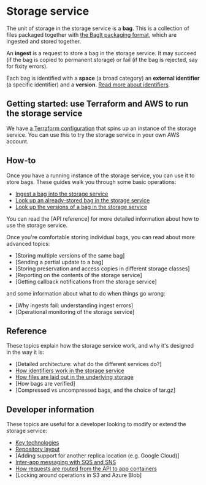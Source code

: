 # Storage service

The unit of storage in the storage service is a **bag**.
This is a collection of files packaged together with [the BagIt packaging format][bagit], which are ingested and stored together.

An **ingest** is a request to store a bag in the storage service.
It may succeed (if the bag is copied to permanent storage) or fail (if the bag is rejected, say for fixity errors).

Each bag is identified with a **space** (a broad category) an **external identifier** (a specific identifier) and a **version**.
[Read more about identifiers](explanations/identifiers.md).

[bagit]: https://datatracker.ietf.org/doc/html/rfc8493



## Getting started: use Terraform and AWS to run the storage service

We have [a Terraform configuration](../demo/terraform) that spins up an instance of the storage service.
You can use this to try the storage service in your own AWS account.



## How-to

Once you have a running instance of the storage service, you can use it to store bags.
These guides walk you through some basic operations:

-   [Ingest a bag into the storage service](howto/ingest-a-bag.md)
-   [Look up an already-stored bag in the storage service](howto/look-up-a-bag.md)
-   [Look up the versions of a bag in the storage service](howto/look-up-versions-of-a-bag.md)

You can read the [API reference] for more detailed information about how to use the storage service.

Once you're comfortable storing individual bags, you can read about more advanced topics:

-   [Storing multiple versions of the same bag]
-   [Sending a partial update to a bag]
-   [Storing preservation and access copies in different storage classes]
-   [Reporting on the contents of the storage service]
-   [Getting callback notifications from the storage service]

and some information about what to do when things go wrong:

-   [Why ingests fail: understanding ingest errors]
-   [Operational monitoring of the storage service]



## Reference

These topics explain how the storage service work, and why it's designed in the way it is:

-   [Detailed architecture: what do the different services do?]
-   [How identifiers work in the storage service](explanations/identifiers.md)
-   [How files are laid out in the underlying storage](explanations/file-layout.md)
-   [How bags are verified]
-   [Compressed vs uncompressed bags, and the choice of tar.gz]



## Developer information

These topics are useful for a developer looking to modify or extend the storage service:

-   [Key technologies](developers/key-technologies.md)
-   [Repository layout](developers/repository-layout.md)
-   [Adding support for another replica location (e.g. Google Cloud)]
-   [Inter-app messaging with SQS and SNS](developers/inter-app-messaging.md)
-   [How requests are routed from the API to app containers](explanations/how-requests-are-routed.md)
-   [Locking around operations in S3 and Azure Blob]
